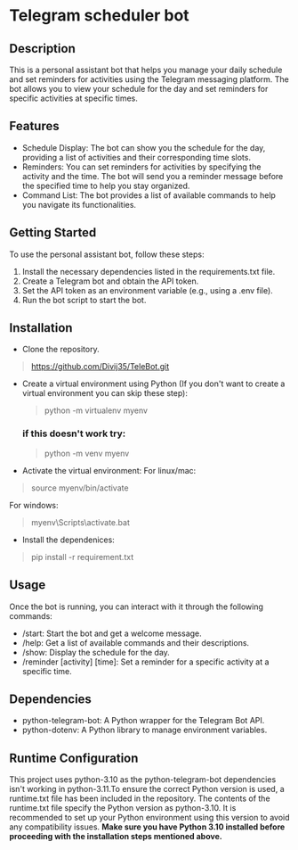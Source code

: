 # Telegram scheduler bot

## Description

This is a personal assistant bot that helps you manage your daily schedule and set reminders for activities using the Telegram messaging platform. The bot allows you to view your schedule for the day and set reminders for specific activities at specific times.

## Features

* Schedule Display: The bot can show you the schedule for the day, providing a list of activities and their corresponding time slots.
* Reminders: You can set reminders for activities by specifying the activity and the time. The bot will send you a reminder message before the specified time to help you stay organized.
* Command List: The bot provides a list of available commands to help you navigate its functionalities.

## Getting Started

To use the personal assistant bot, follow these steps:
1. Install the necessary dependencies listed in the requirements.txt file.
2. Create a Telegram bot and obtain the API token.
3. Set the API token as an environment variable (e.g., using a .env file).
4. Run the bot script to start the bot.

## Installation

+ Clone the repository.
> https://github.com/Divij35/TeleBot.git

  + Create a virtual environment using Python (If you don't want to create a virtual environment you can skip these step):
      > python -m virtualenv myenv
    ### if this doesn't work try:
      > python -m venv myenv
+ Activate the virtual environment:
For linux/mac:
> source myenv/bin/activate

For windows:
> myenv\Scripts\activate.bat

+ Install the dependenices:
> pip install -r requirement.txt
  
## Usage

Once the bot is running, you can interact with it through the following commands:
+ /start: Start the bot and get a welcome message.
+ /help: Get a list of available commands and their descriptions.
+ /show: Display the schedule for the day.
+ /reminder [activity] [time]: Set a reminder for a specific activity at a specific time.

## Dependencies

+ python-telegram-bot: A Python wrapper for the Telegram Bot API.
+ python-dotenv: A Python library to manage environment variables.

## Runtime Configuration
This project uses python-3.10 as the python-telegram-bot dependencies isn't working in python-3.11.To ensure the correct Python version is used, a runtime.txt file has been included in the repository. The contents of the runtime.txt file specify the Python version as python-3.10. It is recommended to set up your Python environment using this version to avoid any compatibility issues.
**Make sure you have Python 3.10 installed before proceeding with the installation steps mentioned above.**
